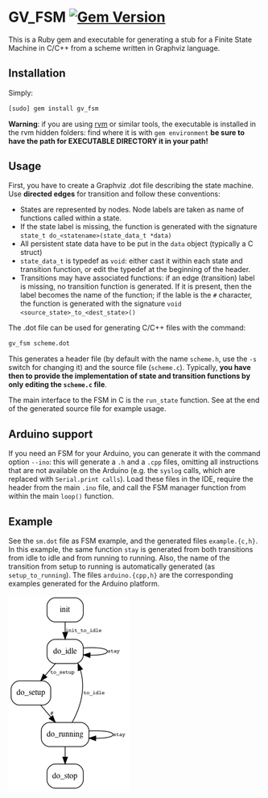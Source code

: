 # GV_FSM [![Gem Version](https://badge.fury.io/rb/gv_fsm.svg)](https://badge.fury.io/rb/gv_fsm)

This is a Ruby gem and executable for generating a stub for a Finite State Machine in C/C++ from a scheme written in Graphviz language.

## Installation

Simply:

```sh
[sudo] gem install gv_fsm
```

**Warning**: if you are using [rvm](https://rvm.io) or similar tools, the executable is installed in the rvm hidden folders: find where it is with `gem environment` **be sure to have the path for EXECUTABLE DIRECTORY it in your path!**

## Usage

First, you have to create a Graphviz .dot file describing the state machine. Use **directed edges** for transition and follow these conventions:

* States are represented by nodes. Node labels are taken as name of functions called within a state.
* If the state label is missing, the function is generated with the signature `state_t do_<statename>(state_data_t *data)`
* All persistent state data have to be put in the `data` object (typically a C struct)
* `state_data_t` is typedef as `void`: either cast it within each state and transition function, or edit the typedef at the beginning of the header.
* Transitions may have associated functions: if an edge (transition) label is missing, no transition function is generated. If it is present, then the label becomes the name of the function; if the lable is the `#` character, the function is generated with the signature `void <source_state>_to_<dest_state>()`
  
The .dot file can be used for generating C/C++ files with the command:

```sh
gv_fsm scheme.dot
```

This generates a header file (by default with the name `scheme.h`, use the `-s` switch for changing it) and the source file (`scheme.c`). Typically, **you have then to provide the implementation of state and transition functions by only editing the `scheme.c` file**.

The main interface to the FSM in C is the `run_state` function. See at the end of the generated source file for example usage.

## Arduino support

If you need an FSM for your Arduino, you can generate it with the command option `--ino`: this will generate a `.h` and a `.cpp` files, omitting all instructions that are not available on the Arduino (e.g. the `syslog` calls, which are replaced with `Serial.print calls`). Load these files in the IDE, require the header from the main `.ino` file, and call the FSM manager function from within the main `loop()` function.

## Example

See the `sm.dot` file as FSM example, and the generated files `example.{c,h}`. In this example, the same function `stay` is generated from both transitions from idle to idle and from running to running. Also, the name of the transition from setup to running is automatically generated (as `setup_to_running`).
The files `arduino.{cpp,h}` are the corresponding examples generated for the Arduino platform.

![Example graph](example.png)
